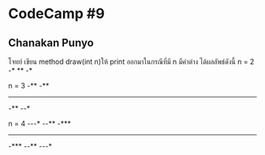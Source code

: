 # CodeCamp #9
## Chanakan Punyo 
โจทย์
เขียน method draw(int n)ให้ print ออกมาในกรณีที่มี n มีค่าต่าง ได้ผลลัพธ์ดังนี้
n = 2 
-*
**
-*
   
n = 3 
-**
-**
***
-**
--*

n = 4 
---*
--**
-***
****
-***
--**
---*